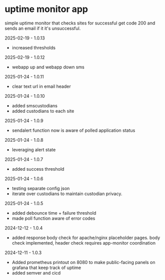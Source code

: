 # uptime monitor app 

simple uptime monitor that checks sites for successful get code 200
and sends an email if it it's unsuccessful.

2025-02-19 - 1.0.13
- increased thresholds

2025-02-19 - 1.0.12
- webapp up and webapp down sms  

2025-01-24 - 1.0.11
- clear text url in email header 

2025-01-24 - 1.0.10
- added smscustodians
- added custodians to each site

2025-01-24 - 1.0.9
- sendalert function now is aware of polled application status

2025-01-24 - 1.0.8
- leveraging alert state

2025-01-24 - 1.0.7
- added success threshold

2025-01-24 - 1.0.6
- testing separate config json
- iterate over custodians to maintain custodian privacy. 


2025-01-24 - 1.0.5
- added debounce time + failure threshold
- made poll function aware of error codes

2024-12-12 - 1.0.4 
- added response body check for apache/nginx placeholder pages. body check implemented, header check requires app-monitor coordination

2024-12-11 - 1.0.3
- Added prometheus printout on 8080 to make public-facing panels on grafana that keep track of uptime 
- added semver and cicd 

